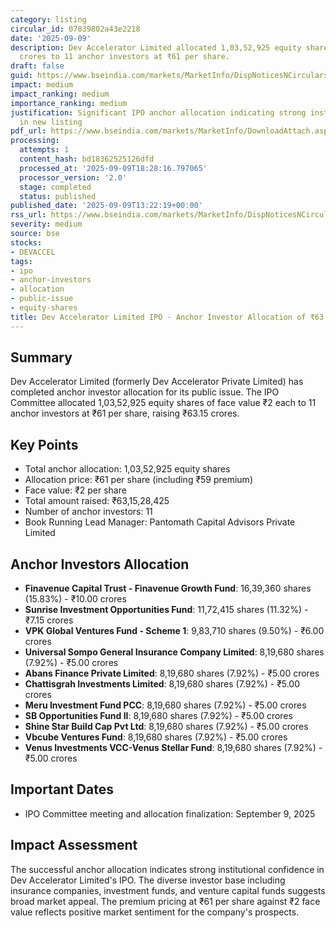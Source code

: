 ```yaml
---
category: listing
circular_id: 07839802a43e2218
date: '2025-09-09'
description: Dev Accelerator Limited allocated 1,03,52,925 equity shares worth ₹63.15
  crores to 11 anchor investors at ₹61 per share.
draft: false
guid: https://www.bseindia.com/markets/MarketInfo/DispNoticesNCirculars.aspx?Noticeid={2D9317F6-37D9-40FA-8DA7-B84C8DCEA887}&noticeno=20250909-62&dt=09/09/2025&icount=62&totcount=70&flag=0
impact: medium
impact_ranking: medium
importance_ranking: medium
justification: Significant IPO anchor allocation indicating strong institutional interest
  in new listing
pdf_url: https://www.bseindia.com/markets/MarketInfo/DownloadAttach.aspx?id=20250909-62&attachedId=59ce30c0-166d-446a-a4bc-117e765e2e32
processing:
  attempts: 1
  content_hash: bd18362525126dfd
  processed_at: '2025-09-09T18:28:16.797065'
  processor_version: '2.0'
  stage: completed
  status: published
published_date: '2025-09-09T13:22:19+00:00'
rss_url: https://www.bseindia.com/markets/MarketInfo/DispNoticesNCirculars.aspx?Noticeid={2D9317F6-37D9-40FA-8DA7-B84C8DCEA887}&noticeno=20250909-62&dt=09/09/2025&icount=62&totcount=70&flag=0
severity: medium
source: bse
stocks:
- DEVACCEL
tags:
- ipo
- anchor-investors
- allocation
- public-issue
- equity-shares
title: Dev Accelerator Limited IPO - Anchor Investor Allocation of ₹63.15 Crores
---
```


## Summary

Dev Accelerator Limited (formerly Dev Accelerator Private Limited) has completed anchor investor allocation for its public issue. The IPO Committee allocated 1,03,52,925 equity shares of face value ₹2 each to 11 anchor investors at ₹61 per share, raising ₹63.15 crores.

## Key Points

- Total anchor allocation: 1,03,52,925 equity shares
- Allocation price: ₹61 per share (including ₹59 premium)
- Face value: ₹2 per share
- Total amount raised: ₹63,15,28,425
- Number of anchor investors: 11
- Book Running Lead Manager: Pantomath Capital Advisors Private Limited

## Anchor Investors Allocation

- **Finavenue Capital Trust - Finavenue Growth Fund**: 16,39,360 shares (15.83%) - ₹10.00 crores
- **Sunrise Investment Opportunities Fund**: 11,72,415 shares (11.32%) - ₹7.15 crores
- **VPK Global Ventures Fund - Scheme 1**: 9,83,710 shares (9.50%) - ₹6.00 crores
- **Universal Sompo General Insurance Company Limited**: 8,19,680 shares (7.92%) - ₹5.00 crores
- **Abans Finance Private Limited**: 8,19,680 shares (7.92%) - ₹5.00 crores
- **Chattisgrah Investments Limited**: 8,19,680 shares (7.92%) - ₹5.00 crores
- **Meru Investment Fund PCC**: 8,19,680 shares (7.92%) - ₹5.00 crores
- **SB Opportunities Fund II**: 8,19,680 shares (7.92%) - ₹5.00 crores
- **Shine Star Build Cap Pvt Ltd**: 8,19,680 shares (7.92%) - ₹5.00 crores
- **Vbcube Ventures Fund**: 8,19,680 shares (7.92%) - ₹5.00 crores
- **Venus Investments VCC-Venus Stellar Fund**: 8,19,680 shares (7.92%) - ₹5.00 crores

## Important Dates

- IPO Committee meeting and allocation finalization: September 9, 2025

## Impact Assessment

The successful anchor allocation indicates strong institutional confidence in Dev Accelerator Limited's IPO. The diverse investor base including insurance companies, investment funds, and venture capital funds suggests broad market appeal. The premium pricing at ₹61 per share against ₹2 face value reflects positive market sentiment for the company's prospects.